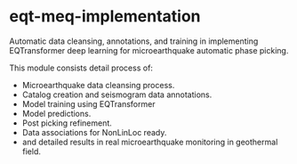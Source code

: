 # eqt-meq-implementation

Automatic data cleansing, annotations, and training in implementing EQTransformer deep learning for microearthquake automatic phase picking.

This module consists detail process of:
- Microearthquake data cleansing process.
- Catalog creation and seismogram data annotations.
- Model training using EQTransformer
- Model predictions.
- Post picking refinement.
- Data associations for NonLinLoc ready.
- and detailed results in real microearthquake monitoring in geothermal field.
